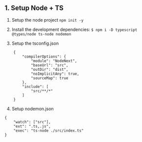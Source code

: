 ## 1. Setup Node + TS
1. Setup the node project
`` npm init -y ``

2. Install the development dependencies:
`` $ npm i -D typescript @types/node ts-node nodemon ``

3. Setup the tsconfig.json

```    
    {
        "compilerOptions": {
            "module": "NodeNext",
            "baseUrl": "src",
            "outDir": "dist",
            "noImplicitAny": true,
            "sourceMap": true
        },
        "include": [
            "src/**/*"
        ]
    }
```

4. Setup nodemon.json
```
{
    "watch": ["src"],
    "ext": ".ts,.js",
    "exec": "ts-node ./src/index.ts"
}
```